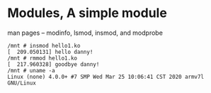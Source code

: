 # Modules, A simple module
man pages – modinfo, lsmod, insmod, and modprobe
```
/mnt # insmod hello1.ko
[  209.050131] hello danny!
/mnt # rmmod hello1.ko
[  217.960328] goodbye danny!
/mnt # uname -a
Linux (none) 4.0.0+ #7 SMP Wed Mar 25 10:06:41 CST 2020 armv7l GNU/Linux
```
